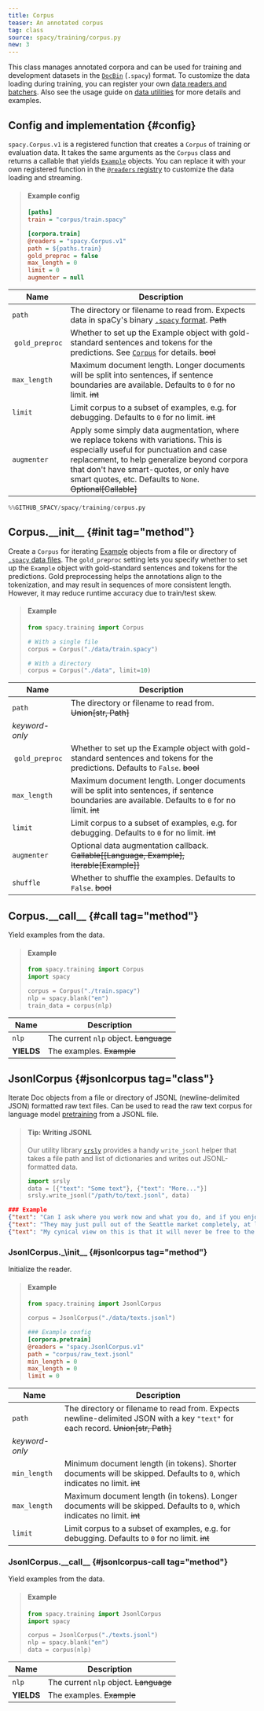 ```yaml
---
title: Corpus
teaser: An annotated corpus
tag: class
source: spacy/training/corpus.py
new: 3
---
```


This class manages annotated corpora and can be used for training and
development datasets in the [`DocBin`](/api/docbin) (`.spacy`) format. To
customize the data loading during training, you can register your own
[data readers and batchers](/usage/training#custom-code-readers-batchers). Also
see the usage guide on [data utilities](/usage/training#data) for more details
and examples.

## Config and implementation {#config}

`spacy.Corpus.v1` is a registered function that creates a `Corpus` of training
or evaluation data. It takes the same arguments as the `Corpus` class and
returns a callable that yields [`Example`](/api/example) objects. You can
replace it with your own registered function in the
[`@readers` registry](/api/top-level#registry) to customize the data loading and
streaming.

> #### Example config
>
> ```ini
> [paths]
> train = "corpus/train.spacy"
>
> [corpora.train]
> @readers = "spacy.Corpus.v1"
> path = ${paths.train}
> gold_preproc = false
> max_length = 0
> limit = 0
> augmenter = null
> ```

| Name            | Description                                                                                                                                                                                                                                                                              |
| --------------- | ---------------------------------------------------------------------------------------------------------------------------------------------------------------------------------------------------------------------------------------------------------------------------------------- |
| `path`          | The directory or filename to read from. Expects data in spaCy's binary [`.spacy` format](/api/data-formats#binary-training). ~~Path~~                                                                                                                                                    |
|  `gold_preproc` | Whether to set up the Example object with gold-standard sentences and tokens for the predictions. See [`Corpus`](/api/corpus#init) for details. ~~bool~~                                                                                                                                 |
| `max_length`    | Maximum document length. Longer documents will be split into sentences, if sentence boundaries are available. Defaults to `0` for no limit. ~~int~~                                                                                                                                      |
| `limit`         | Limit corpus to a subset of examples, e.g. for debugging. Defaults to `0` for no limit. ~~int~~                                                                                                                                                                                          |
| `augmenter`     | Apply some simply data augmentation, where we replace tokens with variations. This is especially useful for punctuation and case replacement, to help generalize beyond corpora that don't have smart-quotes, or only have smart quotes, etc. Defaults to `None`. ~~Optional[Callable]~~ |

```python
%%GITHUB_SPACY/spacy/training/corpus.py
```

## Corpus.\_\_init\_\_ {#init tag="method"}

Create a `Corpus` for iterating [Example](/api/example) objects from a file or
directory of [`.spacy` data files](/api/data-formats#binary-training). The
`gold_preproc` setting lets you specify whether to set up the `Example` object
with gold-standard sentences and tokens for the predictions. Gold preprocessing
helps the annotations align to the tokenization, and may result in sequences of
more consistent length. However, it may reduce runtime accuracy due to
train/test skew.

> #### Example
>
> ```python
> from spacy.training import Corpus
>
> # With a single file
> corpus = Corpus("./data/train.spacy")
>
> # With a directory
> corpus = Corpus("./data", limit=10)
> ```

| Name            | Description                                                                                                                                         |
| --------------- | --------------------------------------------------------------------------------------------------------------------------------------------------- |
| `path`          | The directory or filename to read from. ~~Union[str, Path]~~                                                                                        |
| _keyword-only_  |                                                                                                                                                     |
|  `gold_preproc` | Whether to set up the Example object with gold-standard sentences and tokens for the predictions. Defaults to `False`. ~~bool~~                     |
| `max_length`    | Maximum document length. Longer documents will be split into sentences, if sentence boundaries are available. Defaults to `0` for no limit. ~~int~~ |
| `limit`         | Limit corpus to a subset of examples, e.g. for debugging. Defaults to `0` for no limit. ~~int~~                                                     |
| `augmenter`     | Optional data augmentation callback. ~~Callable[[Language, Example], Iterable[Example]]~~                                                           |
| `shuffle`       | Whether to shuffle the examples. Defaults to `False`. ~~bool~~                                                                                      |

## Corpus.\_\_call\_\_ {#call tag="method"}

Yield examples from the data.

> #### Example
>
> ```python
> from spacy.training import Corpus
> import spacy
>
> corpus = Corpus("./train.spacy")
> nlp = spacy.blank("en")
> train_data = corpus(nlp)
> ```

| Name       | Description                            |
| ---------- | -------------------------------------- |
| `nlp`      | The current `nlp` object. ~~Language~~ |
| **YIELDS** | The examples. ~~Example~~              |

## JsonlCorpus {#jsonlcorpus tag="class"}

Iterate Doc objects from a file or directory of JSONL (newline-delimited JSON)
formatted raw text files. Can be used to read the raw text corpus for language
model [pretraining](/usage/embeddings-transformers#pretraining) from a JSONL
file.

> #### Tip: Writing JSONL
>
> Our utility library [`srsly`](https://github.com/explosion/srsly) provides a
> handy `write_jsonl` helper that takes a file path and list of dictionaries and
> writes out JSONL-formatted data.
>
> ```python
> import srsly
> data = [{"text": "Some text"}, {"text": "More..."}]
> srsly.write_jsonl("/path/to/text.jsonl", data)
> ```

```json
### Example
{"text": "Can I ask where you work now and what you do, and if you enjoy it?"}
{"text": "They may just pull out of the Seattle market completely, at least until they have autonomous vehicles."}
{"text": "My cynical view on this is that it will never be free to the public. Reason: what would be the draw of joining the military? Right now their selling point is free Healthcare and Education. Ironically both are run horribly and most, that I've talked to, come out wishing they never went in."}
```

### JsonlCorpus.\_\init\_\_ {#jsonlcorpus tag="method"}

Initialize the reader.

> #### Example
>
> ```python
> from spacy.training import JsonlCorpus
>
> corpus = JsonlCorpus("./data/texts.jsonl")
> ```
>
> ```ini
> ### Example config
> [corpora.pretrain]
> @readers = "spacy.JsonlCorpus.v1"
> path = "corpus/raw_text.jsonl"
> min_length = 0
> max_length = 0
> limit = 0
> ```

| Name           | Description                                                                                                                      |
| -------------- | -------------------------------------------------------------------------------------------------------------------------------- |
| `path`         | The directory or filename to read from. Expects newline-delimited JSON with a key `"text"` for each record. ~~Union[str, Path]~~ |
| _keyword-only_ |                                                                                                                                  |
| `min_length`   | Minimum document length (in tokens). Shorter documents will be skipped. Defaults to `0`, which indicates no limit. ~~int~~       |
| `max_length`   | Maximum document length (in tokens). Longer documents will be skipped. Defaults to `0`, which indicates no limit. ~~int~~        |
| `limit`        | Limit corpus to a subset of examples, e.g. for debugging. Defaults to `0` for no limit. ~~int~~                                  |

### JsonlCorpus.\_\_call\_\_ {#jsonlcorpus-call tag="method"}

Yield examples from the data.

> #### Example
>
> ```python
> from spacy.training import JsonlCorpus
> import spacy
>
> corpus = JsonlCorpus("./texts.jsonl")
> nlp = spacy.blank("en")
> data = corpus(nlp)
> ```

| Name       | Description                            |
| ---------- | -------------------------------------- |
| `nlp`      | The current `nlp` object. ~~Language~~ |
| **YIELDS** | The examples. ~~Example~~              |
